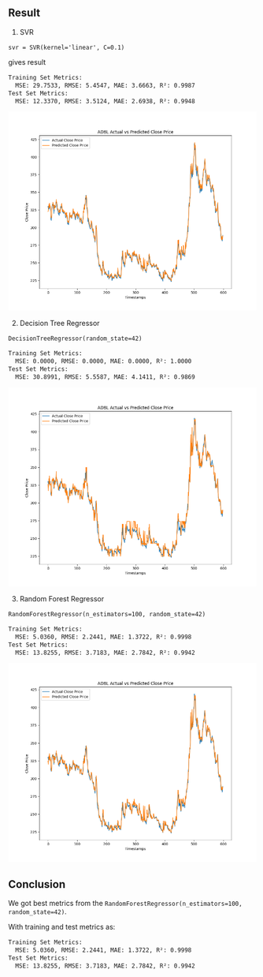 ## Result

1. SVR

```
svr = SVR(kernel='linear', C=0.1)
```

gives result

```
Training Set Metrics:
  MSE: 29.7533, RMSE: 5.4547, MAE: 3.6663, R²: 0.9987
Test Set Metrics:
  MSE: 12.3370, RMSE: 3.5124, MAE: 2.6938, R²: 0.9948
```

![alt text](svr_linear_c_0.1.png)


2. Decision Tree Regressor

```
DecisionTreeRegressor(random_state=42)
```

```
Training Set Metrics:
  MSE: 0.0000, RMSE: 0.0000, MAE: 0.0000, R²: 1.0000
Test Set Metrics:
  MSE: 30.8991, RMSE: 5.5587, MAE: 4.1411, R²: 0.9869
```

![alt text](<result plots/decision_tree_regressor.png>)

3. Random Forest Regressor
```
RandomForestRegressor(n_estimators=100, random_state=42)
```

```
Training Set Metrics:
  MSE: 5.0360, RMSE: 2.2441, MAE: 1.3722, R²: 0.9998
Test Set Metrics:
  MSE: 13.8255, RMSE: 3.7183, MAE: 2.7842, R²: 0.9942
```

![alt text](<result plots/random_forest_regressor.png>)


## Conclusion
We got best metrics from the `RandomForestRegressor(n_estimators=100, random_state=42)`.

With training and test metrics as:

```
Training Set Metrics:
  MSE: 5.0360, RMSE: 2.2441, MAE: 1.3722, R²: 0.9998
Test Set Metrics:
  MSE: 13.8255, RMSE: 3.7183, MAE: 2.7842, R²: 0.9942
```